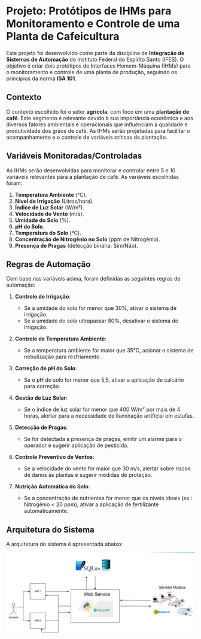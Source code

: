 # Projeto: Protótipos de IHMs para Monitoramento e Controle de uma Planta de Cafeicultura

Este projeto foi desenvolvido como parte da disciplina de **Integração de Sistemas de Automação** do Instituto Federal do Espírito Santo (IFES). O objetivo é criar dois protótipos de Interfaces Homem-Máquina (IHMs) para o monitoramento e controle de uma planta de produção, seguindo os princípios da norma **ISA 101**.

## Contexto

O contexto escolhido foi o setor **agrícola**, com foco em uma **plantação de café**. Este segmento é relevante devido à sua importância econômica e aos diversos fatores ambientais e operacionais que influenciam a qualidade e produtividade dos grãos de café. As IHMs serão projetadas para facilitar o acompanhamento e o controle de variáveis críticas da plantação.

## Variáveis Monitoradas/Controladas

As IHMs serão desenvolvidas para monitorar e controlar entre 5 e 10 variáveis relevantes para a plantação de café. As variáveis escolhidas foram:

1. **Temperatura Ambiente** (°C).
2. **Nível de Irrigação** (Litros/hora).
3. **Índice de Luz Solar** (W/m²).
4. **Velocidade do Vento** (m/s).
5. **Umidade do Solo** (%).
6. **pH do Solo**.
7. **Temperatura do Solo** (°C).
8. **Concentração de Nitrogênio no Solo** (ppm de Nitrogênio).
9. **Presença de Pragas** (detecção binária: Sim/Não).

## Regras de Automação

Com base nas variáveis acima, foram definidas as seguintes regras de automação:

1. **Controle de Irrigação**:

   - Se a umidade do solo for menor que 30%, ativar o sistema de irrigação.
   - Se a umidade do solo ultrapassar 80%, desativar o sistema de irrigação.

2. **Controle de Temperatura Ambiente**:

   - Se a temperatura ambiente for maior que 35°C, acionar o sistema de nebulização para resfriamento.

3. **Correção de pH do Solo**:

   - Se o pH do solo for menor que 5,5, ativar a aplicação de calcário para correção.

4. **Gestão de Luz Solar**:

   - Se o índice de luz solar for menor que 400 W/m² por mais de 4 horas, alertar para a necessidade de iluminação artificial em estufas.

5. **Detecção de Pragas**:

   - Se for detectada a presença de pragas, emitir um alarme para o operador e sugerir aplicação de pesticida.

6. **Controle Preventivo de Ventos**:
   - Se a velocidade do vento for maior que 30 m/s, alertar sobre riscos de danos às plantas e sugerir medidas de proteção.

7. **Nutrição Automática do Solo**:
   - Se a concentração de nutrientes for menor que os níveis ideais (ex.: Nitrogênio < 20 ppm), ativar a aplicação de fertilizante automaticamente.

## Arquitetura do Sistema

A arquitetura do sistema é apresentada abaixo:

![Arquitetura do Sistema](images/asi-project.jpg)
